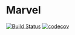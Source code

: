 # Marvel

[![Build Status](https://app.travis-ci.com/GabrielSilveiraa/Marvel.svg?token=7saYWsx5v6apX8usgxcf&branch=develop)](https://app.travis-ci.com/github/GabrielSilveiraa/Marvel) [![codecov](https://codecov.io/gh/GabrielSilveiraa/Marvel/branch/develop/graph/badge.svg?token=FC7L0HLC30)](https://codecov.io/gh/GabrielSilveiraa/Marvel)
